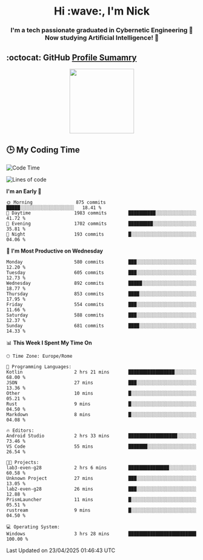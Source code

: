 <h1 align="center">Hi :wave:, I'm Nick</h1>

<h3 align="center">I'm a tech passionate graduated in Cybernetic Engineering 🤖<br>
Now studying Artificial Intelligence! 🧠</h3>


## :octocat: GitHub <a href="https://github.com/vn7n24fzkq/github-profile-summary-cards">Profile Sumamry</a>

<p align="center">
   <img style="height:170px;display:inline-block"  src="http://github-profile-summary-cards.vercel.app/api/cards/profile-details?username=CodeClimberNT&theme=github_dark" />
<!--    <img style="height:170px;display:inline-block"  src="http://github-profile-summary-cards.vercel.app/api/cards/repos-per-language?username=CodeClimberNT&theme=github_dark&exclude=" /> -->
</p>

 ## :clock3: My Coding Time 
 
<!--START_SECTION:waka-->
![Code Time](http://img.shields.io/badge/Code%20Time-538%20hrs%2019%20mins-blue)

![Lines of code](https://img.shields.io/badge/From%20Hello%20World%20I%27ve%20Written-5.0%20million%20lines%20of%20code-blue)

**I'm an Early 🐤** 

```text
🌞 Morning                875 commits         █████░░░░░░░░░░░░░░░░░░░░   18.41 % 
🌆 Daytime                1983 commits        ██████████░░░░░░░░░░░░░░░   41.72 % 
🌃 Evening                1702 commits        █████████░░░░░░░░░░░░░░░░   35.81 % 
🌙 Night                  193 commits         █░░░░░░░░░░░░░░░░░░░░░░░░   04.06 % 
```
📅 **I'm Most Productive on Wednesday** 

```text
Monday                   580 commits         ███░░░░░░░░░░░░░░░░░░░░░░   12.20 % 
Tuesday                  605 commits         ███░░░░░░░░░░░░░░░░░░░░░░   12.73 % 
Wednesday                892 commits         █████░░░░░░░░░░░░░░░░░░░░   18.77 % 
Thursday                 853 commits         ████░░░░░░░░░░░░░░░░░░░░░   17.95 % 
Friday                   554 commits         ███░░░░░░░░░░░░░░░░░░░░░░   11.66 % 
Saturday                 588 commits         ███░░░░░░░░░░░░░░░░░░░░░░   12.37 % 
Sunday                   681 commits         ████░░░░░░░░░░░░░░░░░░░░░   14.33 % 
```


📊 **This Week I Spent My Time On** 

```text
🕑︎ Time Zone: Europe/Rome

💬 Programming Languages: 
Kotlin                   2 hrs 21 mins       █████████████████░░░░░░░░   68.00 % 
JSON                     27 mins             ███░░░░░░░░░░░░░░░░░░░░░░   13.36 % 
Other                    10 mins             █░░░░░░░░░░░░░░░░░░░░░░░░   05.21 % 
Rust                     9 mins              █░░░░░░░░░░░░░░░░░░░░░░░░   04.50 % 
Markdown                 8 mins              █░░░░░░░░░░░░░░░░░░░░░░░░   04.08 % 

🔥 Editors: 
Android Studio           2 hrs 33 mins       ██████████████████░░░░░░░   73.46 % 
VS Code                  55 mins             ███████░░░░░░░░░░░░░░░░░░   26.54 % 

🐱‍💻 Projects: 
lab3-even-g28            2 hrs 6 mins        ███████████████░░░░░░░░░░   60.58 % 
Unknown Project          27 mins             ███░░░░░░░░░░░░░░░░░░░░░░   13.05 % 
lab2-even-g28            26 mins             ███░░░░░░░░░░░░░░░░░░░░░░   12.88 % 
PrismLauncher            11 mins             █░░░░░░░░░░░░░░░░░░░░░░░░   05.51 % 
rustream                 9 mins              █░░░░░░░░░░░░░░░░░░░░░░░░   04.50 % 

💻 Operating System: 
Windows                  3 hrs 28 mins       █████████████████████████   100.00 % 
```


 Last Updated on 23/04/2025 01:46:43 UTC
<!--END_SECTION:waka-->

